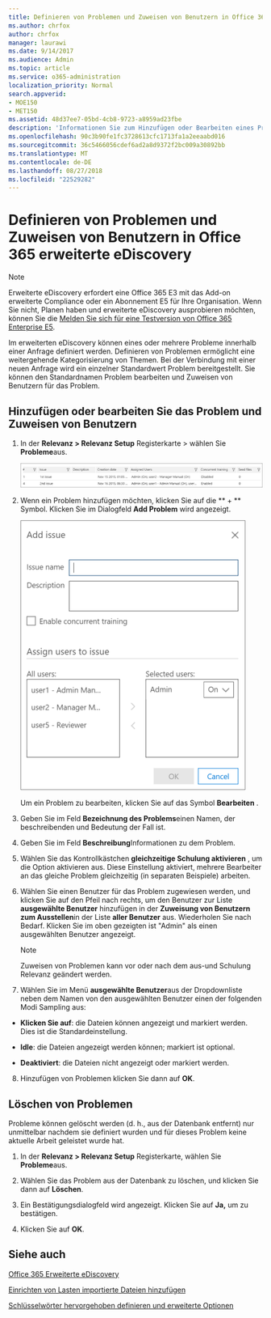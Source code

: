 ```yaml
---
title: Definieren von Problemen und Zuweisen von Benutzern in Office 365 erweiterte eDiscovery
ms.author: chrfox
author: chrfox
manager: laurawi
ms.date: 9/14/2017
ms.audience: Admin
ms.topic: article
ms.service: o365-administration
localization_priority: Normal
search.appverid:
- MOE150
- MET150
ms.assetid: 48d37ee7-05bd-4cb8-9723-a8959ad23fbe
description: 'Informationen Sie zum Hinzufügen oder Bearbeiten eines Problems, einschließlich der Zuweisung von Benutzern zu, oder löschen Sie ein Problem bei einem eDiscovery-Fall in Office 365 erweiterte eDiscovery.  '
ms.openlocfilehash: 90c3b90fe1fc3728613cfc1713fa1a2eeaabd016
ms.sourcegitcommit: 36c5466056cdef6ad2a8d9372f2bc009a30892bb
ms.translationtype: MT
ms.contentlocale: de-DE
ms.lasthandoff: 08/27/2018
ms.locfileid: "22529282"
---
```

# <a name="define-issues-and-assign-users-in-office-365-advanced-ediscovery"></a>Definieren von Problemen und Zuweisen von Benutzern in Office 365 erweiterte eDiscovery

> [!NOTE]
> Erweiterte eDiscovery erfordert eine Office 365 E3 mit das Add-on erweiterte Compliance oder ein Abonnement E5 für Ihre Organisation. Wenn Sie nicht, Planen haben und erweiterte eDiscovery ausprobieren möchten, können Sie die [Melden Sie sich für eine Testversion von Office 365 Enterprise E5](https://go.microsoft.com/fwlink/p/?LinkID=698279). 
  
Im erweiterten eDiscovery können eines oder mehrere Probleme innerhalb einer Anfrage definiert werden. Definieren von Problemen ermöglicht eine weitergehende Kategorisierung von Themen. Bei der Verbindung mit einer neuen Anfrage wird ein einzelner Standardwert Problem bereitgestellt. Sie können den Standardnamen Problem bearbeiten und Zuweisen von Benutzern für das Problem. 
  
## <a name="adding-or-editing-an-issue-and-assigning-users"></a>Hinzufügen oder bearbeiten Sie das Problem und Zuweisen von Benutzern

1. In der **Relevanz \> Relevanz Setup** Registerkarte \> wählen Sie **Probleme**aus.
    
    ![Relevanzeinrichtungsprobleme](media/dfd8f9ef-b167-4ed9-980e-00ae98a97169.png)
  
2. Wenn ein Problem hinzufügen möchten, klicken Sie auf die ** + ** Symbol. Klicken Sie im Dialogfeld **Add Problem** wird angezeigt. 
    
    ![Relevanzeinrichtung – Problem beim Hinzufügen](media/c8e94982-139a-472a-b85d-282f2d742046.png)
  
    Um ein Problem zu bearbeiten, klicken Sie auf das Symbol **Bearbeiten** . 
    
3. Geben Sie im Feld **Bezeichnung des Problems**einen Namen, der beschreibenden und Bedeutung der Fall ist. 
    
4. Geben Sie im Feld **Beschreibung**Informationen zu dem Problem.
    
5. Wählen Sie das Kontrollkästchen **gleichzeitige Schulung aktivieren** , um die Option aktivieren aus. Diese Einstellung aktiviert, mehrere Bearbeiter an das gleiche Problem gleichzeitig (in separaten Beispiele) arbeiten. 
    
6. Wählen Sie einen Benutzer für das Problem zugewiesen werden, und klicken Sie auf den Pfeil nach rechts, um den Benutzer zur Liste **ausgewählte Benutzer** hinzufügen in der **Zuweisung von Benutzern zum Ausstellen**in der Liste **aller Benutzer** aus. Wiederholen Sie nach Bedarf. Klicken Sie im oben gezeigten ist "Admin" als einen ausgewählten Benutzer angezeigt. 
    
    > [!NOTE]
    > Zuweisen von Problemen kann vor oder nach dem aus-und Schulung Relevanz geändert werden. 
  
7. Wählen Sie im Menü **ausgewählte Benutzer**aus der Dropdownliste neben dem Namen von den ausgewählten Benutzer einen der folgenden Modi Sampling aus: 
    
  - **Klicken Sie auf**: die Dateien können angezeigt und markiert werden. Dies ist die Standardeinstellung.
    
  - **Idle**: die Dateien angezeigt werden können; markiert ist optional.
    
  - **Deaktiviert**: die Dateien nicht angezeigt oder markiert werden.
    
8. Hinzufügen von Problemen klicken Sie dann auf **OK**.
    
## <a name="deleting-issues"></a>Löschen von Problemen

Probleme können gelöscht werden (d. h., aus der Datenbank entfernt) nur unmittelbar nachdem sie definiert wurden und für dieses Problem keine aktuelle Arbeit geleistet wurde hat. 
  
1. In der **Relevanz \> Relevanz Setup** Registerkarte, wählen Sie **Probleme**aus.
    
2. Wählen Sie das Problem aus der Datenbank zu löschen, und klicken Sie dann auf **Löschen**.
    
3. Ein Bestätigungsdialogfeld wird angezeigt. Klicken Sie auf **Ja,** um zu bestätigen. 
    
4. Klicken Sie auf **OK**.
    
## <a name="see-also"></a>Siehe auch

[Office 365 Erweiterte eDiscovery](office-365-advanced-ediscovery.md)
  
[Einrichten von Lasten importierte Dateien hinzufügen](set-up-loads-to-add-imported-files.md)
  
[Schlüsselwörter hervorgehoben definieren und erweiterte Optionen](define-highlighted-keywords-and-advanced-options.md)

